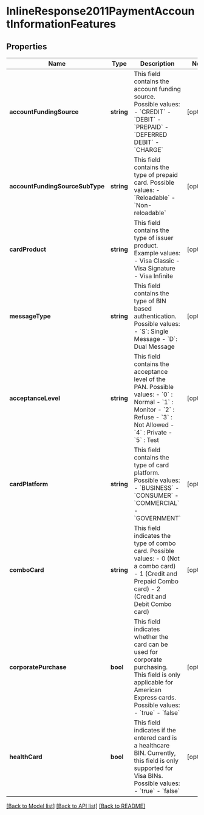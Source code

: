 # InlineResponse2011PaymentAccountInformationFeatures

## Properties
Name | Type | Description | Notes
------------ | ------------- | ------------- | -------------
**accountFundingSource** | **string** | This field contains the account funding source. Possible values:   - &#x60;CREDIT&#x60;   - &#x60;DEBIT&#x60;   - &#x60;PREPAID&#x60;   - &#x60;DEFERRED DEBIT&#x60;   - &#x60;CHARGE&#x60; | [optional] 
**accountFundingSourceSubType** | **string** | This field contains the type of prepaid card. Possible values:   - &#x60;Reloadable&#x60;   - &#x60;Non-reloadable&#x60; | [optional] 
**cardProduct** | **string** | This field contains the type of issuer product. Example values:   - Visa Classic   - Visa Signature   - Visa Infinite | [optional] 
**messageType** | **string** | This field contains the type of BIN based authentication. Possible values:   - &#x60;S&#x60;: Single Message   - &#x60;D&#x60;: Dual Message | [optional] 
**acceptanceLevel** | **string** | This field contains the acceptance level of the PAN. Possible values:   - &#x60;0&#x60; : Normal   - &#x60;1&#x60; : Monitor   - &#x60;2&#x60; : Refuse   - &#x60;3&#x60; : Not Allowed   - &#x60;4&#x60; : Private   - &#x60;5&#x60; : Test | [optional] 
**cardPlatform** | **string** | This field contains the type of card platform. Possible values:   - &#x60;BUSINESS&#x60;   - &#x60;CONSUMER&#x60;   - &#x60;COMMERCIAL&#x60;   - &#x60;GOVERNMENT&#x60; | [optional] 
**comboCard** | **string** | This field indicates the type of combo card. Possible values:   - 0 (Not a combo card)   - 1 (Credit and Prepaid Combo card)   - 2 (Credit and Debit Combo card) | [optional] 
**corporatePurchase** | **bool** | This field indicates whether the card can be used for corporate purchasing. This field is only applicable for American Express cards. Possible values:   - &#x60;true&#x60;   - &#x60;false&#x60; | [optional] 
**healthCard** | **bool** | This field indicates if the entered card is a healthcare BIN. Currently, this field is only supported for Visa BINs. Possible values:     - &#x60;true&#x60;     - &#x60;false&#x60; | [optional] 

[[Back to Model list]](../README.md#documentation-for-models) [[Back to API list]](../README.md#documentation-for-api-endpoints) [[Back to README]](../README.md)


